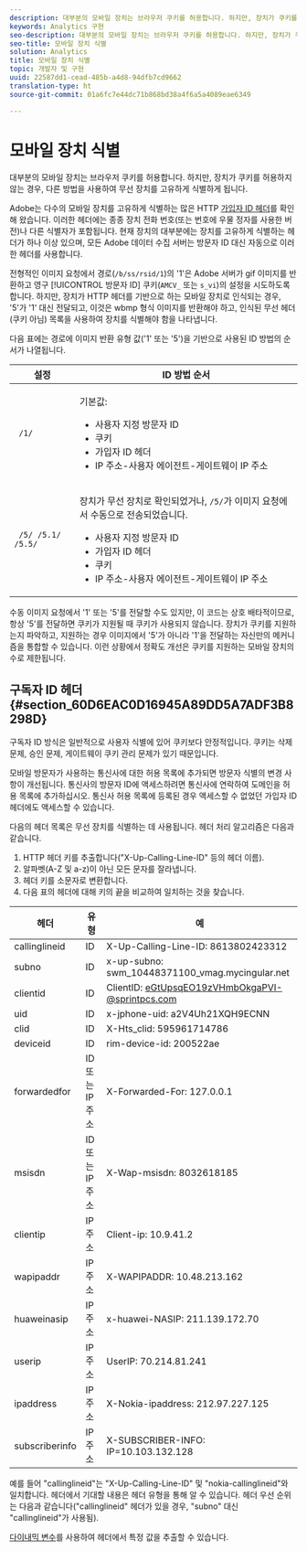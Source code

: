 ```yaml
---
description: 대부분의 모바일 장치는 브라우저 쿠키를 허용합니다. 하지만, 장치가 쿠키를 허용하지 않는 경우, 다른 방법을 사용하여 무선 장치를 고유하게 식별하게 됩니다.
keywords: Analytics 구현
seo-description: 대부분의 모바일 장치는 브라우저 쿠키를 허용합니다. 하지만, 장치가 쿠키를 허용하지 않는 경우, 다른 방법을 사용하여 무선 장치를 고유하게 식별하게 됩니다.
seo-title: 모바일 장치 식별
solution: Analytics
title: 모바일 장치 식별
topic: 개발자 및 구현
uuid: 22587dd1-cead-485b-a4d8-94dfb7cd9662
translation-type: ht
source-git-commit: 01a6fc7e44dc71b868bd38a4f6a5a4089eae6349

---
```



# 모바일 장치 식별

대부분의 모바일 장치는 브라우저 쿠키를 허용합니다. 하지만, 장치가 쿠키를 허용하지 않는 경우, 다른 방법을 사용하여 무선 장치를 고유하게 식별하게 됩니다.

Adobe는 다수의 모바일 장치를 고유하게 식별하는 많은 HTTP [가입자 ID 헤더](../../../implement/js-implementation/c-unique-visitors/visid-mobile.md#section_60D6EAC0D16945A89DD5A7ADF3B8298D)를 확인해 왔습니다. 이러한 헤더에는 종종 장치 전화 번호(또는 번호에 우물 정자를 사용한 버전)나 다른 식별자가 포함됩니다. 현재 장치의 대부분에는 장치를 고유하게 식별하는 헤더가 하나 이상 있으며, 모든 Adobe 데이터 수집 서버는 방문자 ID 대신 자동으로 이러한 헤더를 사용합니다.

전형적인 이미지 요청에서 경로(`/b/ss/rsid/1`)의 '1'은 Adobe 서버가 gif 이미지를 반환하고 영구 [!UICONTROL 방문자 ID] 쿠키(`AMCV_` 또는 `s_vi`)의 설정을 시도하도록 합니다. 하지만, 장치가 HTTP 헤더를 기반으로 하는 모바일 장치로 인식되는 경우, '5'가 '1' 대신 전달되고, 이것은 wbmp 형식 이미지를 반환해야 하고, 인식된 무선 헤더(쿠키 아님) 목록을 사용하여 장치를 식별해야 함을 나타냅니다.

다음 표에는 경로에 이미지 반환 유형 값('1' 또는 '5')을 기반으로 사용된 ID 방법의 순서가 나열됩니다.

<table id="table_07B0E55D5DAA4552A5CBC6937D47A857"> 
 <thead> 
  <tr> 
   <th colname="col1" class="entry"> 설정 </th> 
   <th colname="col2" class="entry"> ID 방법 순서 </th> 
  </tr> 
 </thead>
 <tbody> 
  <tr> 
   <td colname="col1"> <code> /1/</code> </td> 
   <td colname="col2"> <p>기본값: </p> 
    <ul id="ul_E37E9919658A492C92187BAA18D33AB6"> 
     <li id="li_1A9E39C7CFB24C68AA07C8E85D33A858">사용자 지정 방문자 ID </li> 
     <li id="li_0DC8D17828C848BEB614C6E47C090064">쿠키 </li> 
     <li id="li_52706792FAD14F459266E3A672F92EA1">가입자 ID 헤더 </li> 
     <li id="li_ECAD713D22314338BB5C92167DC0BB02"> IP 주소-사용자 에이전트-게이트웨이 IP 주소 </li> 
    </ul> </td> 
  </tr> 
  <tr> 
   <td colname="col1"> <code> /5/ /5.1/ /5.5/</code> </td> 
   <td colname="col2"> <p>장치가 무선 장치로 확인되었거나, <code>/5/</code>가 이미지 요청에서 수동으로 전송되었습니다. </p> 
    <ul id="ul_624BEDFA3E1243CF9B42081D8B8EFFFB"> 
     <li id="li_D65761D23B684DB59BC23E92C9098122">사용자 지정 방문자 ID </li> 
     <li id="li_ADBA806B74CA43EFA8612301E06106C6">가입자 ID 헤더 </li> 
     <li id="li_79DFD0DEAA1242C09A03E8134A40F799">쿠키 </li> 
     <li id="li_A462B9120FC6443480D62F37D456747E">IP 주소-사용자 에이전트-게이트웨이 IP 주소 </li> 
    </ul> </td> 
  </tr> 
 </tbody> 
</table>

수동 이미지 요청에서 '1' 또는 '5'를 전달할 수도 있지만, 이 코드는 상호 배타적이므로, 항상 '5'를 전달하면 쿠키가 지원될 때 쿠키가 사용되지 않습니다. 장치가 쿠키를 지원하는지 파악하고, 지원하는 경우 이미지에서 '5'가 아니라 '1'을 전달하는 자신만의 메커니즘을 통합할 수 있습니다. 이런 상황에서 정확도 개선은 쿠키를 지원하는 모바일 장치의 수로 제한됩니다.

## 구독자 ID 헤더 {#section_60D6EAC0D16945A89DD5A7ADF3B8298D}

구독자 ID 방식은 일반적으로 사용자 식별에 있어 쿠키보다 안정적입니다. 쿠키는 삭제 문제, 승인 문제, 게이트웨이 쿠키 관리 문제가 있기 때문입니다.

모바일 방문자가 사용하는 통신사에 대한 허용 목록에 추가되면 방문자 식별의 변경 사항이 개선됩니다. 통신사의 방문자 ID에 액세스하려면 통신사에 연락하여 도메인을 허용 목록에 추가하십시오. 통신사 허용 목록에 등록된 경우 액세스할 수 없었던 가입자 ID 헤더에도 액세스할 수 있습니다.

다음의 헤더 목록은 무선 장치를 식별하는 데 사용됩니다. 헤더 처리 알고리즘은 다음과 같습니다.

1. HTTP 헤더 키를 추출합니다("X-Up-Calling-Line-ID" 등의 헤더 이름).
1. 알파벳(A-Z 및 a-z)이 아닌 모든 문자를 잘라냅니다.
1. 헤더 키를 소문자로 변환합니다.
1. 다음 표의 헤더에 대해 키의 끝을 비교하여 일치하는 것을 찾습니다.

| 헤더 | 유형 | 예 |
|---|---|---|
| callinglineid | ID | X-Up-Calling-Line-ID: 8613802423312 |
| subno | ID | x-up-subno: swm_10448371100_vmag.mycingular.net |
| clientid | ID | ClientID: eGtUpsqEO19zVHmbOkgaPVI-@sprintpcs.com |
| uid | ID | x-jphone-uid: a2V4Uh21XQH9ECNN |
| clid | ID | X-Hts_clid: 595961714786 |
| deviceid | ID | rim-device-id: 200522ae |
| forwardedfor | ID 또는 IP 주소 | X-Forwarded-For: 127.0.0.1 |
| msisdn | ID 또는 IP 주소 | X-Wap-msisdn: 8032618185 |
| clientip | IP 주소 | Client-ip: 10.9.41.2 |
| wapipaddr | IP 주소 | X-WAPIPADDR: 10.48.213.162 |
| huaweinasip | IP 주소 | x-huawei-NASIP: 211.139.172.70 |
| userip | IP 주소 | UserIP: 70.214.81.241 |
| ipaddress | IP 주소 | X-Nokia-ipaddress: 212.97.227.125 |
| subscriberinfo | IP 주소 | X-SUBSCRIBER-INFO: IP=10.103.132.128 |

예를 들어 "callinglineid"는 "X-Up-Calling-Line-ID" 및 "nokia-callinglineid"와 일치합니다. 헤더에서 기대할 내용은 헤더 유형을 통해 알 수 있습니다. 헤더 우선 순위는 다음과 같습니다("callinglineid" 헤더가 있을 경우, "subno" 대신 "callinglineid"가 사용됨).

 [다이내믹 변수](../../../implement/js-implementation/c-variables/dynvars-overview.md#concept_B016789733A94070A9EAB209EEC05262)를 사용하여 헤더에서 특정 값을 추출할 수 있습니다.
